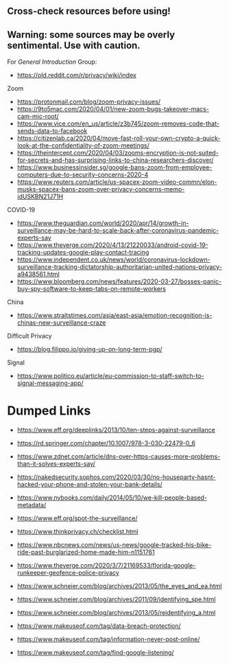 ## Cross-check resources before using!
## Warning: some sources may be overly sentimental. Use with caution.

For *General Introduction* Group:
- https://old.reddit.com/r/privacy/wiki/index



Zoom
- https://protonmail.com/blog/zoom-privacy-issues/
- https://9to5mac.com/2020/04/01/new-zoom-bugs-takeover-macs-cam-mic-root/
- https://www.vice.com/en_us/article/z3b745/zoom-removes-code-that-sends-data-to-facebook
- https://citizenlab.ca/2020/04/move-fast-roll-your-own-crypto-a-quick-look-at-the-confidentiality-of-zoom-meetings/
- https://theintercept.com/2020/04/03/zooms-encryption-is-not-suited-for-secrets-and-has-surprising-links-to-china-researchers-discover/
- https://www.businessinsider.sg/google-bans-zoom-from-employee-computers-due-to-security-concerns-2020-4
- https://www.reuters.com/article/us-spacex-zoom-video-commn/elon-musks-spacex-bans-zoom-over-privacy-concerns-memo-idUSKBN21J71H

COVID-19
- https://www.theguardian.com/world/2020/apr/14/growth-in-surveillance-may-be-hard-to-scale-back-after-coronavirus-pandemic-experts-say
- https://www.theverge.com/2020/4/13/21220033/android-covid-19-tracking-updates-google-play-contact-tracing
- https://www.independent.co.uk/news/world/coronavirus-lockdown-surveillance-tracking-dictatorship-authoritarian-united-nations-privacy-a9438561.html
- https://www.bloomberg.com/news/features/2020-03-27/bosses-panic-buy-spy-software-to-keep-tabs-on-remote-workers


China
- https://www.straitstimes.com/asia/east-asia/emotion-recognition-is-chinas-new-surveillance-craze

Difficult Privacy
- https://blog.filippo.io/giving-up-on-long-term-pgp/

Signal
- https://www.politico.eu/article/eu-commission-to-staff-switch-to-signal-messaging-app/


# Dumped Links
- https://www.eff.org/deeplinks/2013/10/ten-steps-against-surveillance
- https://rd.springer.com/chapter/10.1007/978-3-030-22479-0_6
- https://www.zdnet.com/article/dns-over-https-causes-more-problems-than-it-solves-experts-say/
- https://nakedsecurity.sophos.com/2020/03/30/no-houseparty-hasnt-hacked-your-phone-and-stolen-your-bank-details/
- https://www.nybooks.com/daily/2014/05/10/we-kill-people-based-metadata/
- https://www.eff.org/spot-the-surveillance/
- https://www.thinkprivacy.ch/checklist.html
- https://www.nbcnews.com/news/us-news/google-tracked-his-bike-ride-past-burglarized-home-made-him-n1151761
- https://www.theverge.com/2020/3/7/21169533/florida-google-runkeeper-geofence-police-privacy

- https://www.schneier.com/blog/archives/2013/05/the_eyes_and_ea.html
- https://www.schneier.com/blog/archives/2011/09/identifying_spe.html
- https://www.schneier.com/blog/archives/2013/05/reidentifying_a.html

- https://www.makeuseof.com/tag/data-breach-protection/
- https://www.makeuseof.com/tag/information-never-post-online/
- https://www.makeuseof.com/tag/find-google-listening/
